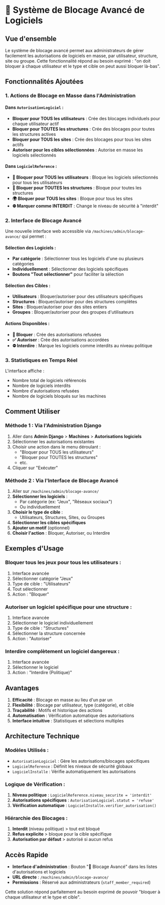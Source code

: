 # 🚫 Système de Blocage Avancé de Logiciels

## Vue d'ensemble

Le système de blocage avancé permet aux administrateurs de gérer facilement les autorisations de logiciels en masse, par utilisateur, structure, site ou groupe. Cette fonctionnalité répond au besoin exprimé : "on doit bloquer à chaque utilisateur et le type et cible on peut aussi bloquer là-bas".

## Fonctionnalités Ajoutées

### 1. Actions de Blocage en Masse dans l'Administration

#### Dans `AutorisationLogiciel` :
- **Bloquer pour TOUS les utilisateurs** : Crée des blocages individuels pour chaque utilisateur actif
- **Bloquer pour TOUTES les structures** : Crée des blocages pour toutes les structures actives
- **Bloquer pour TOUS les sites** : Crée des blocages pour tous les sites actifs
- **Autoriser pour les cibles sélectionnées** : Autorise en masse les logiciels sélectionnés

#### Dans `LogicielReference` :
- **🚫 Bloquer pour TOUS les utilisateurs** : Bloque les logiciels sélectionnés pour tous les utilisateurs
- **🏢 Bloquer pour TOUTES les structures** : Bloque pour toutes les structures
- **🌍 Bloquer pour TOUS les sites** : Bloque pour tous les sites
- **⛔ Marquer comme INTERDIT** : Change le niveau de sécurité à "interdit"

### 2. Interface de Blocage Avancé

Une nouvelle interface web accessible via `/machines/admin/blocage-avance/` qui permet :

#### Sélection des Logiciels :
- **Par catégorie** : Sélectionner tous les logiciels d'une ou plusieurs catégories
- **Individuellement** : Sélectionner des logiciels spécifiques
- **Boutons "Tout sélectionner"** pour faciliter la sélection

#### Sélection des Cibles :
- **Utilisateurs** : Bloquer/autoriser pour des utilisateurs spécifiques
- **Structures** : Bloquer/autoriser pour des structures complètes
- **Sites** : Bloquer/autoriser pour des sites entiers
- **Groupes** : Bloquer/autoriser pour des groupes d'utilisateurs

#### Actions Disponibles :
- **🚫 Bloquer** : Crée des autorisations refusées
- **✅ Autoriser** : Crée des autorisations accordées
- **⛔ Interdire** : Marque les logiciels comme interdits au niveau politique

### 3. Statistiques en Temps Réel

L'interface affiche :
- Nombre total de logiciels référencés
- Nombre de logiciels interdits
- Nombre d'autorisations refusées
- Nombre de logiciels bloqués sur les machines

## Comment Utiliser

### Méthode 1 : Via l'Administration Django

1. Aller dans **Admin Django** > **Machines** > **Autorisations logiciels**
2. Sélectionner les autorisations existantes
3. Choisir une action dans le menu déroulant :
   - "Bloquer pour TOUS les utilisateurs"
   - "Bloquer pour TOUTES les structures"
   - etc.
4. Cliquer sur "Exécuter"

### Méthode 2 : Via l'Interface de Blocage Avancé

1. Aller sur `/machines/admin/blocage-avance/`
2. **Sélectionner les logiciels** :
   - Par catégorie (ex: "Jeux", "Réseaux sociaux")
   - Ou individuellement
3. **Choisir le type de cible** :
   - Utilisateurs, Structures, Sites, ou Groupes
4. **Sélectionner les cibles spécifiques**
5. **Ajouter un motif** (optionnel)
6. **Choisir l'action** : Bloquer, Autoriser, ou Interdire

## Exemples d'Usage

### Bloquer tous les jeux pour tous les utilisateurs :
1. Interface avancée
2. Sélectionner catégorie "Jeux"
3. Type de cible : "Utilisateurs"
4. Tout sélectionner
5. Action : "Bloquer"

### Autoriser un logiciel spécifique pour une structure :
1. Interface avancée
2. Sélectionner le logiciel individuellement
3. Type de cible : "Structures"
4. Sélectionner la structure concernée
5. Action : "Autoriser"

### Interdire complètement un logiciel dangereux :
1. Interface avancée
2. Sélectionner le logiciel
3. Action : "Interdire (Politique)"

## Avantages

1. **Efficacité** : Blocage en masse au lieu d'un par un
2. **Flexibilité** : Blocage par utilisateur, type (catégorie), et cible
3. **Traçabilité** : Motifs et historique des actions
4. **Automatisation** : Vérification automatique des autorisations
5. **Interface intuitive** : Statistiques et sélections multiples

## Architecture Technique

### Modèles Utilisés :
- `AutorisationLogiciel` : Gère les autorisations/blocages spécifiques
- `LogicielReference` : Définit les niveaux de sécurité globaux
- `LogicielInstalle` : Vérifie automatiquement les autorisations

### Logique de Vérification :
1. **Niveau politique** : `LogicielReference.niveau_securite = 'interdit'`
2. **Autorisations spécifiques** : `AutorisationLogiciel.statut = 'refuse'`
3. **Vérification automatique** : `LogicielInstalle.verifier_autorisation()`

### Hiérarchie des Blocages :
1. **Interdit** (niveau politique) > tout est bloqué
2. **Refus explicite** > bloque pour la cible spécifique
3. **Autorisation par défaut** > autorisé si aucun refus

## Accès Rapide

- **Interface d'administration** : Bouton "🚫 Blocage Avancé" dans les listes d'autorisations et logiciels
- **URL directe** : `/machines/admin/blocage-avance/`
- **Permissions** : Réservé aux administrateurs (`staff_member_required`)

Cette solution répond parfaitement au besoin exprimé de pouvoir "bloquer à chaque utilisateur et le type et cible".